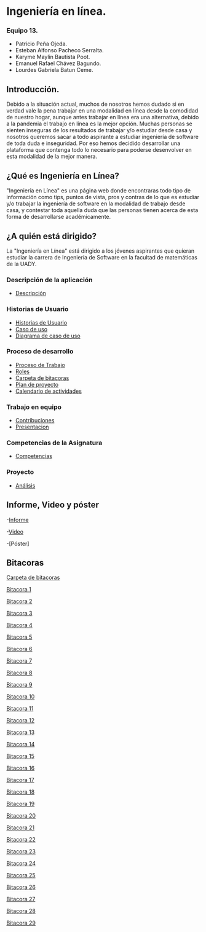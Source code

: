 # Ingeniería en línea.

### Equipo 13.
- Patricio Peña Ojeda.
- Esteban Alfonso Pacheco Serralta.
- Karyme Maylin Bautista Poot.
- Emanuel Rafael Chávez Bagundo.
- Lourdes Gabriela Batun Ceme. 

## Introducción.

Debido a la situación actual, muchos de nosotros hemos dudado si en verdad vale la pena trabajar en una modalidad en línea desde la
comodidad de nuestro hogar, aunque antes trabajar en línea era una alternativa, debido a la pandemia el trabajo en línea es la mejor
opción. Muchas personas se sienten inseguras de los resultados de trabajar y/o estudiar desde casa y nosotros queremos sacar a todo aspirante a estudiar ingeniería de software de 
toda duda e inseguridad. 
Por eso hemos decidido desarrollar una plataforma que contenga todo lo necesario para poderse desenvolver en esta modalidad de la mejor manera.

## ¿Qué es Ingeniería en Línea?
"Ingeniería en Línea" es una página web donde encontraras todo tipo de información como tips, puntos de vista, pros y contras de lo que es
estudiar y/o trabajar la ingeniería de software en la modalidad de trabajo desde casa, y contestar toda aquella duda que las personas tienen 
acerca de esta forma de desarrollarse académicamente.

## ¿A quién está dirigido?
La "Ingeniería en Línea" está dirigido a los jóvenes aspirantes que quieran estudiar la carrera de Ingeniería de Software en la facultad de matemáticas de la UADY.

### Descripción de la aplicación
- [Descripción](https://github.com/Equipo-13FIS/Ingenieria-en-linea/blob/main/Descripcion.md)

### Historias de Usuario
- [Historias de Usuario](https://github.com/Equipo-13FIS/Ingenieria-en-linea/blob/main/Historias%20de%20usuario.md)
- [Caso de uso](https://github.com/Equipo-13FIS/Ingenieria-en-linea/blob/main/Casos%20de%20uso.md)
- [Diagrama de caso de uso](https://github.com/Equipo-13FIS/Ingenieria-en-linea/blob/main/DIagrama-Caso-de-Uso.png)
### Proceso de desarrollo
- [Proceso de Trabajo](https://github.com/Equipo-13FIS/Ingenieria-en-linea/blob/main/PROCESO%20%20DE%20TRABAJO.md)
- [Roles](https://github.com/Equipo-13FIS/Ingenieria-en-linea/blob/main/Roles.md)
- [Carpeta de bitacoras](https://github.com/Equipo-13FIS/Ingenieria-en-linea/tree/main/Bit%C3%A1coras)
- [Plan de proyecto](https://github.com/Equipo-13FIS/Ingenieria-en-linea/blob/main/Plan%20de%20Proyecto.md)
- [Calendario de actividades](https://github.com/Equipo-13FIS/Ingenieria-en-linea/blob/main/Calendario%20de%20Actividades.md)
### Trabajo en equipo
- [Contribuciones](https://trello.com/b/dXWBUDHJ/ingenier%C3%ADa-en-l%C3%ADnea)
- [Presentacion](https://docs.google.com/presentation/d/1CGmgRhbRbXmea4umgq1tbb6oO-k4FrXvb9fRDSqj79M/edit?usp=sharing)

### Competencias de la Asignatura
- [Competencias](https://github.com/Equipo-13FIS/Ingenieria-en-linea/blob/main/Competencias.md)

### Proyecto
- [Análisis](https://github.com/Equipo-13FIS/Ingenieria-en-linea/blob/main/An%C3%A1lisis.md)



## Informe, Video y póster
-[Informe](https://github.com/Equipo-13FIS/Ingenieria-en-linea/blob/main/Informe%20final%20(1).pdf)

-[Video](https://github.com/Equipo-13FIS/Ingenieria-en-linea/blob/main/Presentacion(Video%20YT).md)

-[Póster]



## Bitacoras 
[Carpeta de bitacoras](https://github.com/Equipo-13FIS/Ingenieria-en-linea/tree/main/Bit%C3%A1coras)

[Bitacora 1 ](https://github.com/Equipo-13FIS/Ingenieria-en-linea/blob/main/Bit%C3%A1coras/Bitacora1.md)

[Bitacora 2 ](https://github.com/Equipo-13FIS/Ingenieria-en-linea/blob/main/Bit%C3%A1coras/Bit%C3%A1cora%2002.md)

[Bitacora 3 ](https://github.com/Equipo-13FIS/Ingenieria-en-linea/blob/main/Bit%C3%A1coras/Bitacora%2003.md)

[Bitacora 4 ](https://github.com/Equipo-13FIS/Ingenieria-en-linea/blob/main/Bit%C3%A1coras/Bitacora%204.md)

[Bitacora 5 ](https://github.com/Equipo-13FIS/Ingenieria-en-linea/blob/main/Bit%C3%A1coras/BITACORA%205.md)

[Bitacora 6 ](https://github.com/Equipo-13FIS/Ingenieria-en-linea/blob/main/Bit%C3%A1coras/BITACORA%206.md)

[Bitacora 7 ](https://github.com/Equipo-13FIS/Ingenieria-en-linea/blob/main/Bit%C3%A1coras/Bit%C3%A1cora%2007.md)

[Bitacora 8 ](https://github.com/Equipo-13FIS/Ingenieria-en-linea/blob/main/Bit%C3%A1coras/Bit%C3%A1cora%2008.md)

[Bitacora 9 ](https://github.com/Equipo-13FIS/Ingenieria-en-linea/blob/main/Bit%C3%A1coras/BITACORA%2009.md)

[Bitacora 10](https://github.com/Equipo-13FIS/Ingenieria-en-linea/blob/main/Bitácoras/Bitacora-10.md)

[Bitacora 11](https://github.com/Equipo-13FIS/Ingenieria-en-linea/blob/main/Bit%C3%A1coras/Bitacora%2011.md)

[Bitacora 12](https://github.com/Equipo-13FIS/Ingenieria-en-linea/blob/main/Bit%C3%A1coras/Bitacora%2012.md)

[Bitacora 13](https://github.com/Equipo-13FIS/Ingenieria-en-linea/blob/main/Bit%C3%A1coras/Bit%C3%A1cora%2013.md)

[Bitacora 14](https://github.com/Equipo-13FIS/Ingenieria-en-linea/blob/main/Bit%C3%A1coras/Bitacora%2014.md)

[Bitacora 15](https://github.com/Equipo-13FIS/Ingenieria-en-linea/blob/main/Bit%C3%A1coras/Bitacora%2015.md)

[Bitacora 16](https://github.com/Equipo-13FIS/Ingenieria-en-linea/blob/main/Bit%C3%A1coras/Bit%C3%A1cora%2016.md)

[Bitacora 17](https://github.com/Equipo-13FIS/Ingenieria-en-linea/blob/main/Bit%C3%A1coras/Bit%C3%A1cora%2017.md)

[Bitacora 18](https://github.com/Equipo-13FIS/Ingenieria-en-linea/blob/main/Bit%C3%A1coras/Bit%C3%A1cora%2018.md)

[Bitacora 19](https://github.com/Equipo-13FIS/Ingenieria-en-linea/blob/main/Bit%C3%A1coras/Bitacora19.md)

[Bitacora 20](https://github.com/Equipo-13FIS/Ingenieria-en-linea/blob/main/Bit%C3%A1coras/Bitacora%2020.md)

[Bitacora 21](https://github.com/Equipo-13FIS/Ingenieria-en-linea/blob/main/Bit%C3%A1coras/Bitacora%2021.md)

[Bitacora 22](https://github.com/Equipo-13FIS/Ingenieria-en-linea/blob/main/Bit%C3%A1coras/Bitacora%2022.md)

[Bitacora 23](https://github.com/Equipo-13FIS/Ingenieria-en-linea/blob/main/Bit%C3%A1coras/Bitacora%2023.md)

[Bitacora 24](https://github.com/Equipo-13FIS/Ingenieria-en-linea/blob/main/Bit%C3%A1coras/Bitacora%2024.md)

[Bitacora 25](https://github.com/Equipo-13FIS/Ingenieria-en-linea/blob/main/Bit%C3%A1coras/Bitacora%2025.md)

[Bitacora 26](https://github.com/Equipo-13FIS/Ingenieria-en-linea/blob/main/Bitácoras/BITACORA26.md)

[Bitacora 27](https://github.com/Equipo-13FIS/Ingenieria-en-linea/blob/main/Bitácoras/BITACORA27.md)

[Bitacora 28](https://github.com/Equipo-13FIS/Ingenieria-en-linea/blob/main/Bitácoras/BITACORA28.md)

[Bitacora 29](https://github.com/Equipo-13FIS/Ingenieria-en-linea/blob/main/Bitácoras/BITACORA29.md)
